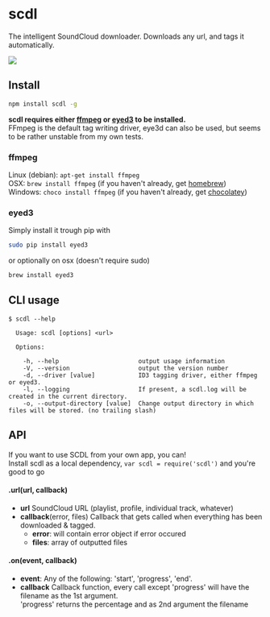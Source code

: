 # scdl
The intelligent SoundCloud downloader. Downloads any url, and tags it automatically.

![](https://i.imgur.com/pXpfrEu.png)

## Install  

```bash
npm install scdl -g
```

**scdl requires either [ffmpeg](https://www.ffmpeg.org/) or [eyed3](http://eyed3.nicfit.net/) to be installed.**  
FFmpeg is the default tag writing driver, eye3d can also be used, but seems to be rather unstable from my own tests.

### ffmpeg  

Linux (debian): `apt-get install ffmpeg`  
OSX: `brew install ffmpeg` (if you haven't already, get [homebrew](http://brew.sh))    
Windows: `choco install ffmpeg` (if you haven't already, get [chocolatey](https://chocolatey.org/))   

### eyed3
Simply install it trough pip with
```bash
sudo pip install eyed3
```
or optionally on osx (doesn't require sudo)
```bash
brew install eyed3
```

## CLI usage
```
$ scdl --help

  Usage: scdl [options] <url>

  Options:

    -h, --help                      output usage information
    -V, --version                   output the version number
    -d, --driver [value]            ID3 tagging driver, either ffmpeg or eyed3.
    -l, --logging                   If present, a scdl.log will be created in the current directory.
    -o, --output-directory [value]  Change output directory in which files will be stored. (no trailing slash)
```

## API
If you want to use SCDL from your own app, you can!  
Install scdl as a local dependency, `var scdl = require('scdl')` and you're good to go

#### .url(url, callback)  
- **url** SoundCloud URL (playlist, profile, individual track, whatever)
- **callback**(error, files) Callback that gets called when everything has been downloaded & tagged.  
  - **error**: will contain error object if error occured
  - **files**: array of outputted files

#### .on(event, callback)  
- **event**: Any of the following: 'start', 'progress', 'end'.  
- **callback** Callback function, every call except 'progress' will have the filename as the 1st argument.  
  'progress' returns the percentage and as 2nd argument the filename  
